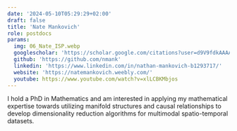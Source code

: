 ```yaml
---
date: '2024-05-10T05:29:29+02:00'
draft: false
title: 'Nate Mankovich'
role: postdocs
params:
  img: 06_Nate_ISP.webp
  googlescholar: 'https://scholar.google.com/citations?user=d9V9fdkAAAAJ&hl=en'
  github: 'https://github.com/nmank'
  linkedin: 'https://www.linkedin.com/in/nathan-mankovich-b1293717/'
  website: 'https://natemankovich.weebly.com/'
  youtube: https://www.youtube.com/watch?v=xlLCBKMbjos
---
```


I hold a PhD in Mathematics and am interested in applying my mathematical expertise towards utilizing manifold structures and causal relationships to develop dimensionality reduction algorithms for multimodal spatio-temporal datasets.

